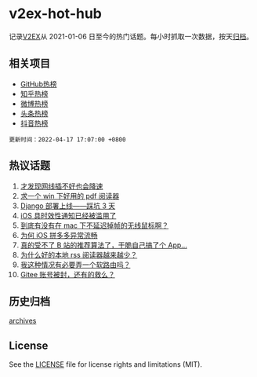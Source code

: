 # v2ex-hot-hub

 记录[V2EX](https://www.v2ex.com/)从 2021-01-06 日至今的热门话题。每小时抓取一次数据，按天[归档](archives)。
 
 ## 相关项目

- [GitHub热榜](https://github.com/snaildev/github-hot-hub)
- [知乎热榜](https://github.com/snaildev/zhihu-hot-hub)
- [微博热榜](https://github.com/snaildev/weibo-hot-hub)
- [头条热榜](https://github.com/snaildev/toutiao-hot-hub)
- [抖音热榜](https://github.com/snaildev/douyin-hot-hub)


 `更新时间：2022-04-17 17:07:00 +0800`

## 热议话题

1. [才发现网线插不好也会降速](https://www.v2ex.com/t/847384)
1. [求一个 win 下好用的 pdf 阅读器](https://www.v2ex.com/t/847433)
1. [Django 部署上线——踩坑 3 天](https://www.v2ex.com/t/847401)
1. [iOS 具时效性通知已经被滥用了](https://www.v2ex.com/t/847367)
1. [到底有没有在 mac 下不延迟掉帧的无线鼠标啊？](https://www.v2ex.com/t/847445)
1. [为何 iOS 拼多多异常流畅](https://www.v2ex.com/t/847440)
1. [真的受不了 B 站的推荐算法了，干脆自己搞了个 App...](https://www.v2ex.com/t/847424)
1. [为什么好的本地 rss 阅读器越来越少？](https://www.v2ex.com/t/847435)
1. [我这种情况有必要弄一个软路由吗？](https://www.v2ex.com/t/847399)
1. [Gitee 账号被封，还有的救么？](https://www.v2ex.com/t/847370)

## 历史归档

[archives](archives)

## License

See the [LICENSE](LICENSE) file for license rights and limitations (MIT).
